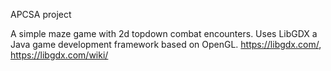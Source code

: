 APCSA project

A simple maze game with 2d topdown combat encounters. 
Uses LibGDX a Java game development framework based on OpenGL. 
https://libgdx.com/, https://libgdx.com/wiki/
